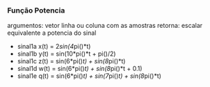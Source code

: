 ### Função Potencia
argumentos: vetor linha ou coluna com as amostras
retorna: escalar equivalente a potencia do sinal


* sinal1a x(t) = 2*sin(4*pi()*t)
* sinal1b y(t) = sin(10*pi()*t + pi()/2)
* sinal1c z(t) = sin(6*pi()*t) + sin(8*pi()*t)
* sinal1d w(t) = sin(6*pi()*t) + sin(8*pi()*t + 0.1)
* sinal1e q(t) = sin(6*pi()*t) + sin(7*pi()*t) + sin(8*pi()*t)
